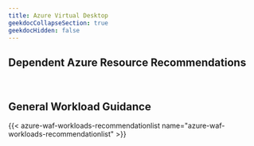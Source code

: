 ```yaml
---
title: Azure Virtual Desktop
geekdocCollapseSection: true
geekdocHidden: false
---
```


## Dependent Azure Resource Recommendations

<br>

## General Workload Guidance

{{< azure-waf-workloads-recommendationlist name="azure-waf-workloads-recommendationlist" >}}
